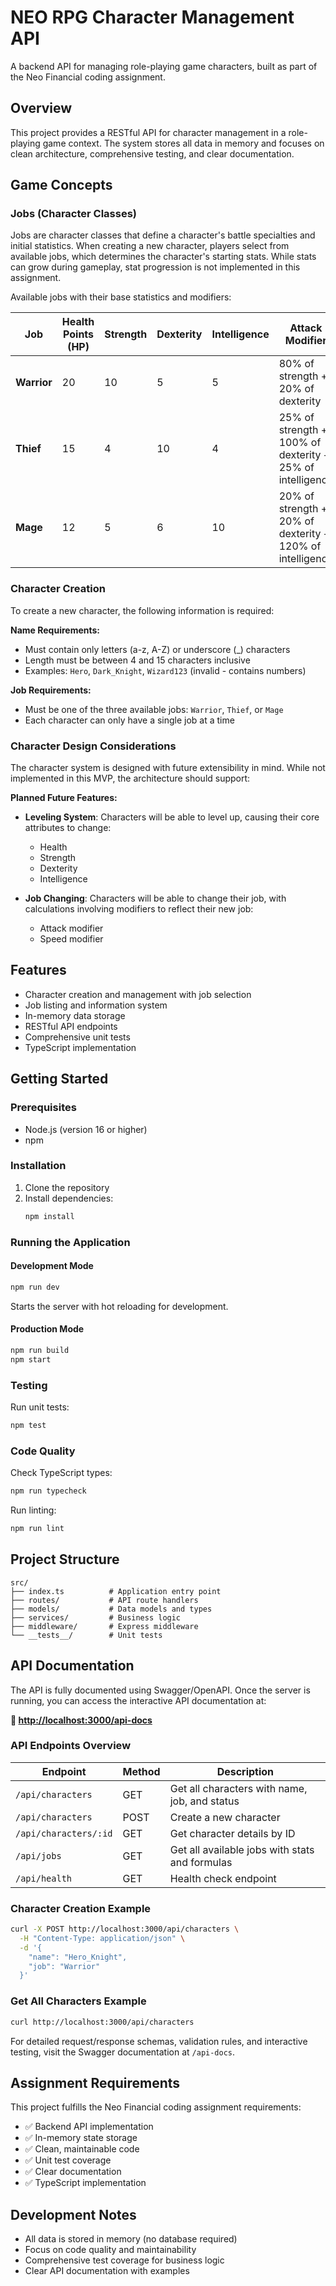 # NEO RPG Character Management API

A backend API for managing role-playing game characters, built as part of the Neo Financial coding assignment.

## Overview

This project provides a RESTful API for character management in a role-playing game context. The system stores all data in memory and focuses on clean architecture, comprehensive testing, and clear documentation.

## Game Concepts

### Jobs (Character Classes)
Jobs are character classes that define a character's battle specialties and initial statistics. When creating a new character, players select from available jobs, which determines the character's starting stats. While stats can grow during gameplay, stat progression is not implemented in this assignment.

Available jobs with their base statistics and modifiers:

| Job | Health Points (HP) | Strength | Dexterity | Intelligence | Attack Modifier | Speed Modifier |
|-----|-------------------|----------|-----------|--------------|----------------|----------------|
| **Warrior** | 20 | 10 | 5 | 5 | 80% of strength + 20% of dexterity | 60% of dexterity + 20% of intelligence |
| **Thief** | 15 | 4 | 10 | 4 | 25% of strength + 100% of dexterity + 25% of intelligence | 80% of dexterity |
| **Mage** | 12 | 5 | 6 | 10 | 20% of strength + 20% of dexterity + 120% of intelligence | 40% of dexterity + 10% of strength |

### Character Creation
To create a new character, the following information is required:

**Name Requirements:**
- Must contain only letters (a-z, A-Z) or underscore (_) characters
- Length must be between 4 and 15 characters inclusive
- Examples: `Hero`, `Dark_Knight`, `Wizard123` (invalid - contains numbers)

**Job Requirements:**
- Must be one of the three available jobs: `Warrior`, `Thief`, or `Mage`
- Each character can only have a single job at a time

### Character Design Considerations
The character system is designed with future extensibility in mind. While not implemented in this MVP, the architecture should support:

**Planned Future Features:**
- **Leveling System**: Characters will be able to level up, causing their core attributes to change:
  - Health
  - Strength  
  - Dexterity
  - Intelligence

- **Job Changing**: Characters will be able to change their job, with calculations involving modifiers to reflect their new job:
  - Attack modifier
  - Speed modifier

## Features

- Character creation and management with job selection
- Job listing and information system
- In-memory data storage
- RESTful API endpoints
- Comprehensive unit tests
- TypeScript implementation

## Getting Started

### Prerequisites

- Node.js (version 16 or higher)
- npm

### Installation

1. Clone the repository
2. Install dependencies:
   ```bash
   npm install
   ```

### Running the Application

#### Development Mode
```bash
npm run dev
```
Starts the server with hot reloading for development.

#### Production Mode
```bash
npm run build
npm start
```

### Testing

Run unit tests:
```bash
npm test
```

### Code Quality

Check TypeScript types:
```bash
npm run typecheck
```

Run linting:
```bash
npm run lint
```

## Project Structure

```
src/
├── index.ts          # Application entry point
├── routes/           # API route handlers
├── models/           # Data models and types
├── services/         # Business logic
├── middleware/       # Express middleware
└── __tests__/        # Unit tests
```

## API Documentation

The API is fully documented using Swagger/OpenAPI. Once the server is running, you can access the interactive API documentation at:

**🔗 [http://localhost:3000/api-docs](http://localhost:3000/api-docs)**

### API Endpoints Overview

| Endpoint | Method | Description |
|----------|--------|-------------|
| `/api/characters` | GET | Get all characters with name, job, and status |
| `/api/characters` | POST | Create a new character |
| `/api/characters/:id` | GET | Get character details by ID |
| `/api/jobs` | GET | Get all available jobs with stats and formulas |
| `/api/health` | GET | Health check endpoint |

### Character Creation Example

```bash
curl -X POST http://localhost:3000/api/characters \
  -H "Content-Type: application/json" \
  -d '{
    "name": "Hero_Knight",
    "job": "Warrior"
  }'
```

### Get All Characters Example

```bash
curl http://localhost:3000/api/characters
```

For detailed request/response schemas, validation rules, and interactive testing, visit the Swagger documentation at `/api-docs`.

## Assignment Requirements

This project fulfills the Neo Financial coding assignment requirements:
- ✅ Backend API implementation
- ✅ In-memory state storage
- ✅ Clean, maintainable code
- ✅ Unit test coverage
- ✅ Clear documentation
- ✅ TypeScript implementation

## Development Notes

- All data is stored in memory (no database required)
- Focus on code quality and maintainability
- Comprehensive test coverage for business logic
- Clear API documentation with examples